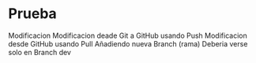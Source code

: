 # Prueba
Modificacion
Modificacion deade Git a GitHub usando Push
Modificacion desde GitHub usando Pull
Añadiendo nueva Branch (rama)
Deberia verse solo en Branch dev
